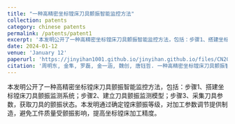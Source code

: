 ```yaml
---
title: "一种高精密坐标镗床刀具颤振智能监控方法"
collection: patents
category: chinese patents
permalink: /patents/patent1
excerpt: '本发明公开了一种高精密坐标镗床刀具颤振智能监控方法，包括：步骤1、搭建坐标镗床刀具颤振监测系统；步骤2、建立刀具颤振监测模型；步骤3、采集刀具参数，获取刀具的颤振状态。'
date: 2024-01-12
venue: 'January 12'
paperurl: 'https://jinyihan1001.github.io/jinyihan.github.io/files/CN202410089615.pdf'
citation: '周明东, 金隼, 罗磊, 金一涵, 魏创, 唐钰哲. 一种高精密坐标镗床刀具颤振智能监控方法. 申请号: CN202410089615.X'
---
```


本发明公开了一种高精密坐标镗床刀具颤振智能监控方法，包括：步骤1、搭建坐标镗床刀具颤振监测系统；步骤2、建立刀具颤振监测模型；步骤3、采集刀具参数，获取刀具的颤振状态。本发明通过确定镗床颤振等级，对加工参数调节提供制造，避免工件质量受颤振影响，提高坐标镗床加工精度。

